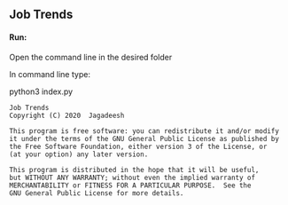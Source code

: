 <h2>Job Trends</h2>

<h4>Run:</h4>
<p>Open the command line in the desired folder</p>
    <p>In command line type:</p>
        <p>python3 index.py</p>
    
    
       
    
    Job Trends
    Copyright (C) 2020  Jagadeesh

    This program is free software: you can redistribute it and/or modify
    it under the terms of the GNU General Public License as published by
    the Free Software Foundation, either version 3 of the License, or
    (at your option) any later version.

    This program is distributed in the hope that it will be useful,
    but WITHOUT ANY WARRANTY; without even the implied warranty of
    MERCHANTABILITY or FITNESS FOR A PARTICULAR PURPOSE.  See the
    GNU General Public License for more details.
